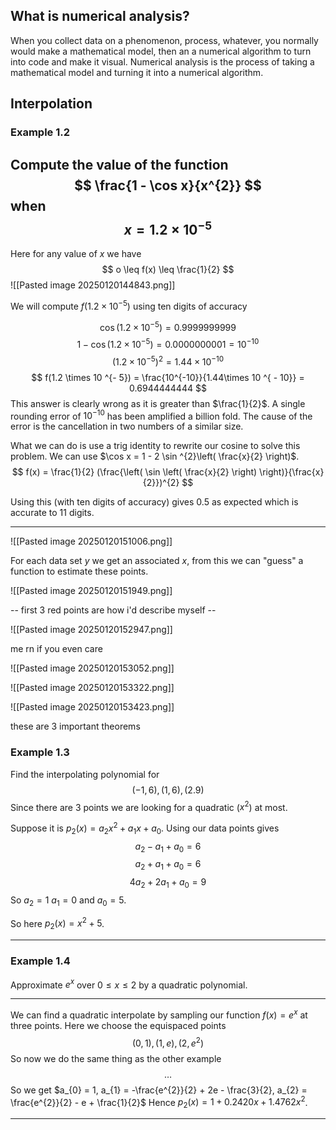 
## What is numerical analysis?

When you collect data on a phenomenon, process, whatever, you normally would make a mathematical model, then an a numerical algorithm to turn into code and make it visual. Numerical analysis is the process of taking a mathematical model and turning it into a numerical algorithm.

## Interpolation

### Example 1.2

Compute the value of the function $$
\frac{1 - \cos x}{x^{2}}
$$
when $$
x = 1.2 \times 10^{-5}
$$
---

Here for any value of $x$ we have $$
o \leq f(x) \leq \frac{1}{2}
$$
![[Pasted image 20250120144843.png]]

We will compute $f(1.2 \times 10 ^{ - 5})$ using ten digits of accuracy

$$
\cos (1.2 \times 10 ^{ - 5}) = 0.9999999999
$$
$$
1-\cos (1.2 \times 10 ^{ - 5}) = 0.0000000001 = 10 ^{ - 10}
$$
$$
(1.2 \times 10^{-5})^{2} = 1.44 \times 10 ^{ - 10}
$$
$$
f(1.2 \times 10 ^{- 5}) = \frac{10^{-10}}{1.44\times 10 ^{ - 10}} = 0.6944444444
$$
This answer is clearly wrong as it is greater than $\frac{1}{2}$. A single rounding error of $10^{-10}$ has been amplified a billion fold. The cause of the error is the cancellation in two numbers of a similar size.

What we can do is use a trig identity to rewrite our cosine to solve this problem. We can use $\cos x = 1 - 2 \sin ^{2}\left( \frac{x}{2} \right)$. $$
f(x) = \frac{1}{2} (\frac{\left(  \sin \left( \frac{x}{2} \right) \right)}{\frac{x}{2}})^{2}
$$

Using this (with ten digits of accuracy) gives $0.5$ as expected which is accurate to 11 digits.

---

![[Pasted image 20250120151006.png]]

For each data set $y$ we get an associated $x$, from this we can "guess" a function to estimate these points.

![[Pasted image 20250120151949.png]]

-- first 3 red points are how i'd describe myself --


![[Pasted image 20250120152947.png]]

me rn if you even care

![[Pasted image 20250120153052.png]]

![[Pasted image 20250120153322.png]]

![[Pasted image 20250120153423.png]]

these are 3 important theorems 


### Example 1.3

Find the interpolating polynomial for $$
{(- 1, 6), (1,6), (2.9)}
$$
Since there are 3 points we are looking for a quadratic ($x^{2}$) at most.

Suppose it is $p_{2}(x) = a_{2}x^{2}+a_{1}x + a_{0}$. Using our data points gives $$
a_{2} -a_{1} + a_{0} = 6
$$$$
a_{2} + a_{1} + a_{0} = 6
$$
$$
4a_{2}+2a_{1}+a_{0} = 9
$$
So $a_{2} = 1$ $a_{1} = 0$ and $a_{0} = 5$.

So here $p_{2} ( x ) = x^{2} + 5$.

---

### Example 1.4

Approximate $e^{x}$ over $0\leq x\leq 2$ by a quadratic polynomial.

---

We can find a quadratic interpolate by sampling our function $f(x) = e^{x}$ at three points. Here we choose the equispaced points $$
(0,1),(1,e),(2,e^{2})
$$
So now we do the same thing as the other example
$$
\dots
$$
So we get $a_{0} = 1, a_{1} = -\frac{e^{2}}{2} + 2e - \frac{3}{2}, a_{2} = \frac{e^{2}}{2} - e + \frac{1}{2}$ Hence $p_{2}(x) = 1 + 0.2420x + 1.4762x^{2}$.

---



